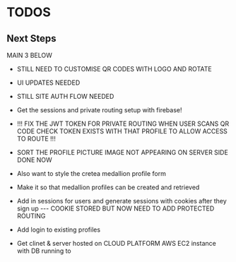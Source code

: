 # TODOS

## Next Steps

MAIN 3 BELOW

- STILL NEED TO CUSTOMISE QR CODES WITH LOGO AND ROTATE

- UI UPDATES NEEDED

- STILL SITE AUTH FLOW NEEDED

- Get the sessions and private routing setup with firebase!

- !!! FIX THE JWT TOKEN FOR PRIVATE ROUTING WHEN USER SCANS QR CODE
  CHECK TOKEN EXISTS WITH THAT PROFILE TO ALLOW ACCESS TO ROUTE !!!

- SORT THE PROFILE PICTURE IMAGE NOT APPEARING ON SERVER SIDE DONE NOW

- Also want to style the cretea medallion profile form

- Make it so that medallion profiles can be created and retrieved
- Add in sessions for users and generate sessions with cookies after they sign up --- COOKIE STORED BUT NOW NEED TO ADD PROTECTED ROUTING
- Add login to existing profiles
- Get clinet & server hosted on CLOUD PLATFORM AWS EC2 instance with DB running to
